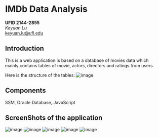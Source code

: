 # IMDb Data Analysis

**UFID 2144-2855**  
*Keyuan Lu*  
keyuan.lu@ufl.edu

## Introduction
This is a web application is based on a database of movies data which mainly contains tables of movie, actors, directors and ratings from users.  

Here is the structure of the tables:
![image](https://note.youdao.com/yws/api/personal/file/WEBbeababf9ace55d9a7a90571cbcc270c8?method=download&shareKey=f9ff7c52d293974df79d6c221de75404)

## Components
SSM, Oracle Database, JavaScript

## ScreenShots of the application
![image](https://note.youdao.com/yws/api/personal/file/WEB9717d099ff9df303822cbeee60ab3a7a?method=download&shareKey=7c4dae1bd617078be9e00c84620d5de9)
![image](https://note.youdao.com/yws/api/personal/file/WEB714236f183ef30a35baea3bc01086def?method=download&shareKey=5fceefbe4f833102cdeeb906c8eb9485)
![image](https://note.youdao.com/yws/api/personal/file/WEBce95ffce032e15d8603a7b55193e0b39?method=download&shareKey=5f3c7a7b181a79d7308ff2ecc7542288)
![image](https://note.youdao.com/yws/api/personal/file/WEB03cc5453ead25f585f99135a2fc1b5f0?method=download&shareKey=3db35dca73602f368f73bd938fca642c)
![image](https://note.youdao.com/yws/api/personal/file/WEBc2dbbbf5940885c70f5219fa23f64025?method=download&shareKey=e3819ea3e1d523b55a50c7d6bb155832)
